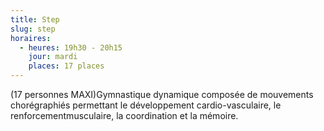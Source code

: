 ```yaml
---
title: Step
slug: step
horaires:
  - heures: 19h30 - 20h15
    jour: mardi
    places: 17 places
---
```

(17 personnes MAXI)Gymnastique dynamique composée de mouvements chorégraphiés permettant le développement cardio-vasculaire, le renforcementmusculaire, la coordination et la mémoire.
